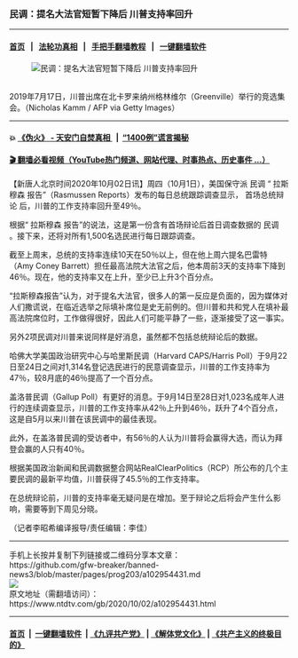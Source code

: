 ### 民调：提名大法官短暂下降后 川普支持率回升
------------------------

#### [首页](https://github.com/gfw-breaker/banned-news3/blob/master/README.md) &nbsp;&nbsp;|&nbsp;&nbsp; [法轮功真相](https://github.com/begood0513/basic/blob/master/README.md)  &nbsp;&nbsp;|&nbsp;&nbsp; [手把手翻墙教程](https://github.com/gfw-breaker/guides/wiki)  &nbsp;&nbsp;|&nbsp;&nbsp; [一键翻墙软件](https://github.com/gfw-breaker/nogfw/blob/master/README.md)  



<div><div class="featured_image">
 <figure>
  <img alt="民调：提名大法官短暂下降后 川普支持率回升" src="https://i.ntdtv.com/assets/uploads/2020/10/32-1-800x450.jpg"/>
 </figure><br/>
 <span class="caption">
  2019年7月17日，川普出席在北卡罗来纳州格林维尔（Greenville）举行的竞选集会。（Nicholas Kamm / AFP via Getty Images）
 </span>
</div>
</div><hr/>

#### 💥 [《伪火》 - 天安门自焚真相 ](http://158.247.195.190:10000/videos/blog/weihuo.html)&nbsp; |&nbsp; [“1400例”谎言揭秘  ](http://158.247.195.190:10000/videos/blog/jiexi1400.html)

#### [ 🎬  翻墙必看视频（YouTube热门频道、网站代理、时事热点、历史事件 ...）](https://github.com/gfw-breaker/links/blob/master/banned.md)

<div><div class="post_content" itemprop="articleBody">
 <p>
  【新唐人北京时间2020年10月02日讯】周四（10月1日），美国保守派
  <ok href="https://www.ntdtv.com/gb/民调.htm">
   民调
  </ok>
  “
  <ok href="https://www.ntdtv.com/gb/拉斯穆森.htm">
   拉斯穆森
  </ok>
  报告”（Rasmussen Reports）发布的每日总统跟踪调查显示，
  <ok href="https://www.ntdtv.com/gb/首场总统辩论.htm">
   首场总统辩论
  </ok>
  后，川普的工作支持率回升至49％。
 </p>
 <p>
  根据“
  <ok href="https://www.ntdtv.com/gb/拉斯穆森.htm">
   拉斯穆森
  </ok>
  报告”的说法，这是第一份含有首场辩论后首日调查数据的
  <ok href="https://www.ntdtv.com/gb/民调.htm">
   民调
  </ok>
  。接下来，还将对所有1,500名选民进行每日跟踪调查。
 </p>
 <p>
  截至上周末，总统的支持率连续10天在50％以上，但在他上周六提名巴雷特（Amy Coney Barrett）担任最高法院大法官之后，他本周前3天的支持率下降到46％。现在，他的支持率又在上升，至少已上升3个百分点。
 </p>
 <p>
  “拉斯穆森报告”认为，对于提名大法官，很多人的第一反应是负面的，因为媒体对人们撒谎说，在临近选举之际填补席位是史无前例的。但川普和共和党人在填补最高法院席位时，工作做得很好，因此人们可能平静了一些，逐渐接受了这一事实。
 </p>
 <p>
  另外2项民调对川普来说同样是好消息，虽然都不包括总统辩论后的数据。
 </p>
 <p>
  哈佛大学美国政治研究中心与哈里斯民调（Harvard CAPS/Harris Poll）于9月22日至24日之间对1,314名登记选民进行的民意调查显示，川普的工作支持率为47％，较8月底的46％提高了一个百分点。
 </p>
 <p>
  盖洛普民调（Gallup Poll）有更好的消息。于9月14日至28日对1,023名成年人进行的连续调查显示，川普的工作支持率从42％上升到46％，跃升了4个百分点，这是自5月以来川普在该民调中的最佳表现。
 </p>
 <p>
  此外，在盖洛普民调的受访者中，有56％的人认为川普将会赢得大选，而认为拜登会赢的人只有40％。
 </p>
 <p>
  根据美国政治新闻和民调数据整合网站RealClearPolitics（RCP）所公布的几个主要民调的最新平均值，川普获得了45.5％的工作支持率。
 </p>
 <p>
  在总统辩论前，川普的支持率毫无疑问是在增加。至于辩论之后将会产生什么影响，需要等到下周见分晓。
 </p>
 <p>
  （记者李昭希编译报导/责任编辑：李佳）
 </p>
 <div class="single_ad">
 </div>
</div>
</div>
<hr/>
手机上长按并复制下列链接或二维码分享本文章：<br/>
https://github.com/gfw-breaker/banned-news3/blob/master/pages/prog203/a102954431.md <br/>
<a href='https://github.com/gfw-breaker/banned-news3/blob/master/pages/prog203/a102954431.md'><img src='https://github.com/gfw-breaker/banned-news3/blob/master/pages/prog203/a102954431.md.png'/></a> <br/>
原文地址（需翻墙访问）：https://www.ntdtv.com/gb/2020/10/02/a102954431.html


------------------------
#### [首页](https://github.com/gfw-breaker/banned-news3/blob/master/README.md) &nbsp;|&nbsp; [一键翻墙软件](https://github.com/gfw-breaker/nogfw/blob/master/README.md) &nbsp;| [《九评共产党》](https://github.com/gfw-breaker/9ping.md/blob/master/README.md#九评之一评共产党是什么) | [《解体党文化》](https://github.com/gfw-breaker/jtdwh.md/blob/master/README.md) | [《共产主义的终极目的》](https://github.com/gfw-breaker/gczydzjmd.md/blob/master/README.md)


<img src='http://gfw-breaker.win/banned-news3/pages/prog203/a102954431.md' width='0px' height='0px'/>